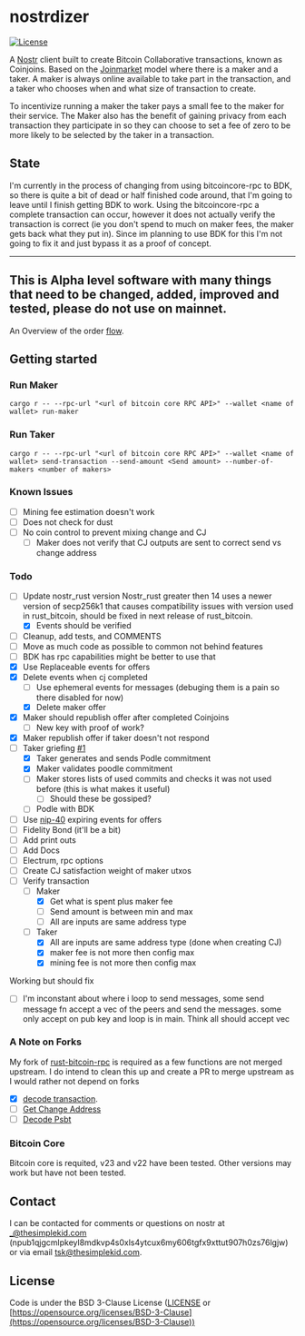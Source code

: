 # nostrdizer

[![License](https://img.shields.io/badge/License-BSD_3--Clause-blue.svg)](LICENSE)

A [Nostr](https://github.com/nostr-protocol/nostr) client built to create Bitcoin Collaborative transactions, known as Coinjoins. 
Based on the [Joinmarket](https://github.com/JoinMarket-Org/joinmarket-clientserver) model where there is a maker and a taker. 
A maker is always online available to take part in the transaction, and a taker who chooses when and what size of transaction to create.

To incentivize running a maker the taker pays a small fee to the maker for their service. The Maker also has the benefit of gaining privacy from each transaction they participate in so they can choose to set a fee of zero to be more likely to be selected by the taker in a transaction. 

## State
I'm currently in the process of changing from using bitcoincore-rpc to BDK, so there is quite a bit of dead or half finished code around, that I'm going to leave until I finish getting BDK to work. Using the bitcoincore-rpc a complete transaction can occur, however it does not actually verify the transaction is correct (ie you don't spend to much on maker fees, the maker gets back what they put in). Since im planning to use BDK for this I'm not going to fix it and just bypass it as a proof of concept.  

---
**This is Alpha level software with many things that need to be changed, added, improved and tested, please do not use on mainnet.**
---

An Overview of the order [flow](./nostrdizer/docs/FLOW.md).

## Getting started

### Run Maker 
```
cargo r -- --rpc-url "<url of bitcoin core RPC API>" --wallet <name of wallet> run-maker
```
### Run Taker
```
cargo r -- --rpc-url "<url of bitcoin core RPC API>" --wallet <name of wallet> send-transaction --send-amount <Send amount> --number-of-makers <number of makers>

```

### Known Issues
- [ ] Mining fee estimation doesn't work
- [ ] Does not check for dust
- [ ] No coin control to prevent mixing change and CJ 
    - [ ] Maker does not verify that CJ outputs are sent to correct send vs change address
### Todo
- [ ] Update nostr_rust version
    Nostr_rust greater then 14 uses a newer version of secp256k1 that causes compatibility issues with version used in rust_bitcoin, should be fixed in next release of rust_bitcoin.
    - [x] Events should be verified
- [ ] Cleanup, add tests, and COMMENTS
- [ ] Move as much code as possible to common not behind features
- [ ] BDK has rpc capabilities might be better to use that
- [x] Use Replaceable events for offers
- [x] Delete events when cj completed
    - [ ] Use ephemeral events for messages (debuging them is a pain so there disabled for now)
    - [x] Delete maker offer
- [x] Maker should republish offer after completed Coinjoins
    - [ ] New key with proof of work?
- [x] Maker republish offer if taker doesn't not respond 
- [ ] Taker griefing [#1](https://github.com/thesimplekid/nostrdizer-cli/issues/1)
    - [x] Taker generates and sends Podle commitment
    - [x] Maker validates poodle commitment
    - [ ] Maker stores lists of used commits and checks it was not used before (this is what makes it useful)
        - [ ] Should these be gossiped?
    - [ ] Podle with BDK
- [ ] Use [nip-40](https://github.com/nostr-protocol/nips/blob/master/40.md) expiring events for offers
- [ ] Fidelity Bond (it'll be a bit)
- [ ] Add print outs 
- [ ] Add Docs
- [ ] Electrum, rpc options 
- [ ] Create CJ satisfaction weight of maker utxos
- [ ] Verify transaction
    - [ ] Maker
        - [x] Get what is spent plus maker fee 
        - [ ] Send amount is between min and max
        - [ ] All are inputs are same address type
    - [ ] Taker
        - [x] All are inputs are same address type (done when creating CJ)
        - [x] maker fee is not more then config max
        - [x] mining fee is not more then config max

Working but should fix
- [ ] I'm inconstant about where i loop to send messages, some send message fn accept a vec of the peers and send the messages. some only accept on pub key and loop is in main.  Think all should accept vec

### A Note on Forks
My fork of [rust-bitcoin-rpc](https://github.com/rust-bitcoin/rust-bitcoincore-rpc) is required as a few functions are not merged upstream. 
I do intend to clean this up and create a PR to merge upstream as I would rather not depend on forks 
- [x] [decode transaction](https://github.com/rust-bitcoin/rust-bitcoincore-rpc/pull/271). 
- [ ] [Get Change Address](https://github.com/rust-bitcoin/rust-bitcoincore-rpc/pull/261)
- [ ] [Decode Psbt](https://github.com/rust-bitcoin/rust-bitcoincore-rpc/pull/269)

### Bitcoin Core
Bitcoin core is requited, v23 and v22 have been tested. Other versions may work but have not been tested.

## Contact
I can be contacted for comments or questions on nostr at _@thesimplekid.com (npub1qjgcmlpkeyl8mdkvp4s0xls4ytcux6my606tgfx9xttut907h0zs76lgjw) or via email tsk@thesimplekid.com.

## License
Code is under the BSD 3-Clause License ([LICENSE](LICENSE) or [https://opensource.org/licenses/BSD-3-Clause](https://opensource.org/licenses/BSD-3-Clause))  

